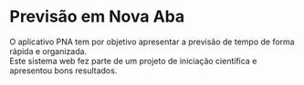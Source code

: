 # Previsão em Nova Aba
O aplicativo PNA tem por objetivo apresentar a previsão de tempo de forma rápida e organizada.  
Este sistema web fez parte de um projeto de iniciação científica e apresentou bons resultados.
